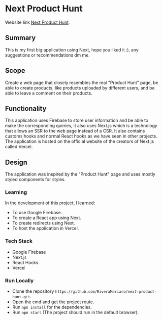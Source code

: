 # Next Product Hunt

Website link [Next Product Hunt](https://next-producthunt.vercel.app/).

## Summary

This is my first big application using Next, hope you liked it :), any suggestions or recommendations dm me.

## Scope

Create a web page that closely resembles the real "Product Hunt" page, be able to create products, like products uploaded by different users, and be able to leave a comment on their products.
## Functionality

This application uses Firebase to store user information and be able to make the corresponding queries, it also uses Next.js which is a technology that allows an SSR to the web page instead of a CSR. It also contains customs hooks and normal React hooks as we have seen in other projects. The application is hosted on the official website of the creators of Next.js called Vercel.
## Design

The application was inspired by the "Product Hunt" page and uses mostly styled components for styles.
### Learning 

In the development of this project, I learned: 
- To use Google Firebase.
- To create a React app using Next.
- To create redirects using Next.
- To host the application in Vercel.

### Tech Stack
- Google Firebase
- Next.js
- React Hooks
- Vercel

### Run Locally

- Clone the repository `https://github.com/RiveraMariano/next-product-hunt.git`.
- Open the cmd and get the project route.
- Run `npm install` for the dependencies.
- Run `npm start` (The project should run in the default browser).

